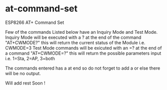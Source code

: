 at-command-set
==============

ESP8266 AT+ Command Set

Few of the commands Listed below have an Inquiry Mode and Test Mode. 
Inquiry Mode will be executed with a ? at the end of the command "AT+CWMODE?" this will return the current status of the Module i.e. CWMODE=3
Test Mode commands will be exicuted with an =? at the end of a command "AT+CWMODE=?" this will return the possible parameters input i.e. 1=Sta, 2=AP, 3=both 

The commands entered has a <CR> at end so do not forget to add a <CR> or else there will be no output.

Will add rest Soon !
